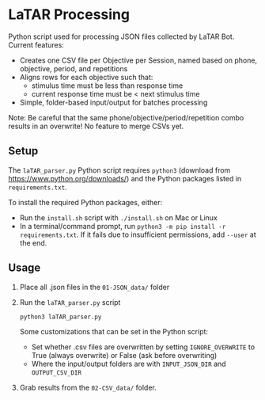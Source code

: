 # LaTAR Processing

Python script used for processing JSON files collected by LaTAR Bot. Current features:

- Creates one CSV file per Objective per Session, named based on phone, objective, period, and repetitions
- Aligns rows for each objective such that:
  - stimulus time must be less than response time
  - current response time must be < next stimulus time
- Simple, folder-based input/output for batches processing

Note: Be careful that the same phone/objective/period/repetition combo results in an overwrite! No feature to merge CSVs yet.

## Setup

The `laTAR_parser.py` Python script requires `python3` (download from https://www.python.org/downloads/) and the Python packages listed in `requirements.txt`.

To install the required Python packages, either:

- Run the `install.sh` script with `./install.sh` on Mac or Linux
- In a terminal/command prompt, run `python3 -m pip install -r requirements.txt`. If it fails due to insufficient permissions, add `--user` at the end.

## Usage

1. Place all .json files in the `01-JSON_data/` folder
2. Run the `laTAR_parser.py` script

    ```
    python3 laTAR_parser.py
    ```

    Some customizations that can be set in the Python script:
    
    - Set whether .csv files are overwritten by setting `IGNORE_OVERWRITE` to True (always overwrite) or False (ask before overwriting)
    - Where the input/output folders are with `INPUT_JSON_DIR` and `OUTPUT_CSV_DIR`

3. Grab results from the `02-CSV_data/` folder.
